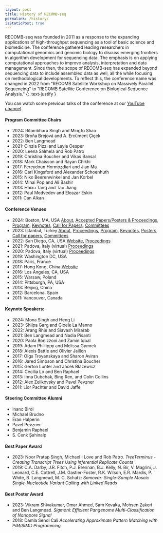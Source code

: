 ```yaml
---
layout: post
title: History of RECOMB-seq
permalink: /history/
isStaticPost: true
---
```


RECOMB-seq was founded in 2011 as a response to the expanding applications of high-throughput sequencing as a  tool of basic science and biomedicine.
The conference gathered leading researchers in computational genomics and genomic biology to discuss emerging frontiers in algorithm development for sequencing data. The emphasis is on applying computational approaches to improve analysis, interpretation and data management.
Since then, the scope of RECOMB-seq has expanded beyond sequencing data to include assembled data as well, all the while focusing on methodological developments.
To reflect this, the conference name was changed in 2022 from "RECOMB Satellite Workshop on Massively Parallel Sequencing" to "RECOMB Satellite Conference on Biological Sequence Analysis."
{: .text-justify }
                
You can watch some previous talks of the conference at our [YouTube channel](https://www.youtube.com/@recomb-seq).

#### Program Committee Chairs
 - 2024: Ritambhara Singh and Mingfu Shao 
 - 2023: Broňa Brejová and A. Ercüment Çiçek
 - 2022: Ben Langmead
 - 2021: Cinzia Pizzi and Layla Oesper
 - 2020: Leena Salmela and Rob Patro
 - 2019: Christina Boucher and Vikas Bansal
 - 2018: Mark Chaisson and Rayan Chikhi
 - 2017: Fereydoun Hormozdiari and Jian Ma
 - 2016: Carl Kingsford and Alexander Schoenhuth
 - 2015: Niko Beerenwinkel and Jan Korbel
 - 2014: Mihai Pop and Ali Bashir
 - 2013: Haixu Tang and Tao Jiang
 - 2012: Paul Medvedev and Eleazar Eskin
 - 2011: Can Alkan

#### Conference Venues
 - 2024: Boston, MA, USA [About](./history/2024/about.html), [Accepted Papers/Posters & Proceedings](./history/2024/papers.html), [Program](./history/2024/schedule.html), [Keynotes](./history/2024/speakers.html), [Call for Papers](./2024/RECOMB-2024-CfP.html), [Committees](./history/2024/team.html)
 - 2023: Istanbul, Turkey [About](./history/2023/about.html), [Proceedings](https://www.sciencedirect.com/journal/iscience/special-issue/103F93M98NT), [Program](./history/2023/program.html), [Keynotes](./history/2023/speakers.html), [Posters](./history/2023/posters.html), [Call for papers](./2023/CfP.html), [Committees](./history/2023/team.html)
 - 2022: San Diego, CA, USA [Website](https://recomb2022.net/recomb-seq/), [Proceedings](https://www.sciencedirect.com/journal/iscience/special-issue/10WWDRTKFT2)
 - 2021: Padova, Italy (virtual) [Proceedings](https://www.sciencedirect.com/journal/iscience/special-issue/10W0FF85C2N)
 - 2020: Padova, Italy (virtual) [Proceedings](https://www.sciencedirect.com/science/journal/25890042/vsi/10RXQZ3KPM1)
 - 2019: Washington DC, USA
 - 2018: Paris, France
 - 2017: Hong Kong, China [Website](https://cb.csail.mit.edu/cb/recomb2017/recomb-seq.html)
 - 2016: Los Angeles, CA, USA
 - 2015: Warsaw, Poland
 - 2014: Pittsburgh, PA, USA
 - 2013: Beijing, China
 - 2012: Barcelona. Spain
 - 2011: Vancouver, Canada

#### Keynote Speakers:
 - 2024: Mona Singh and Heng Li 
 - 2023: Shilpa Garg and Gioele La Manno
 - 2022: Arang Rhie and Siavash Mirarab 
 - 2021: Ben Langmead and Nadia Pisanti
 - 2020: Paola Bonizzoni and Zamin Iqbal
 - 2019: Adam Phillippy and Melissa Gymrek
 - 2018: Alexis Battle and Olivier Jaillon
 - 2017: Olga Troyanskaya and Sharon Aviran
 - 2016: Jared Simpson and Christina Boucher
 - 2015: Gerton Lunter and Jacek Błażewicz
 - 2014: Cecilia Lo and Ben Raphael
 - 2013: Inna Dubchak, Bing Ren, and Colin Collins
 - 2012: Alex Zelikovsky and Pavel Pevzner
 - 2011: Lior Pachter and David Jaffe

#### Steering Committee Alumni
  - Inanc Birol
  - Michael Brudno
  - Eran Halperin
  - Pavel Pevzner
  - Benjamin Raphael
  - S. Cenk Şahinalp

#### Best Paper Award
  - 2023: Noor Pratap Singh, Michael I Love and Rob Patro. *TreeTerminus - Creating Transcript Trees Using Inferential Replicate Counts*
  - 2019: C.A. Darby, J.R. Fitch, P.J. Brennan, B.J. Kelly, N. Bir, V. Magrini, J. Leonard, C.E. Cottrell, J.M. Gastier-Foster, R.K. Wilson, E.R. Mardis, P. White, B. Langmead, M. C. Schatz: *Samovar: Single-Sample Mosaic Single-Nucleotide Variant Calling with Linked Reads*

#### Best Poster Award
  - 2023: Vikram Shivakumar, Omar Ahmed, Sam Kovaka, Mohsen Zakeri and Ben Langmead. *Sigmoni: Efficient Pangenome Multi-Classification of Nanopore Signal*
  - 2018: Damla Senol Cali *Accelerating Approximate Pattern Matching with PiM/SIMD Programming*

<img class="img-responsive feature-image" src="{{ site.baseurl }}/img/posts/cod.jpg" style="display:none">
